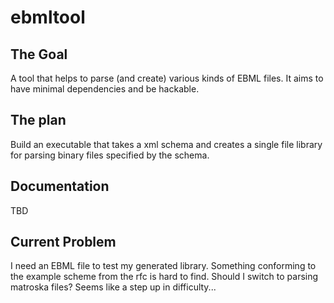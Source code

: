 # ebmltool

## The Goal

A tool that helps to parse (and create) various kinds of EBML files.
It aims to have minimal dependencies and be hackable.

## The plan

Build an executable that takes a xml schema and creates a single file library for parsing binary files specified by the schema.

## Documentation

TBD

## Current Problem

I need an EBML file to test my generated library. Something conforming to the example scheme from the rfc is hard to find.
Should I switch to parsing matroska files? Seems like a step up in difficulty...
